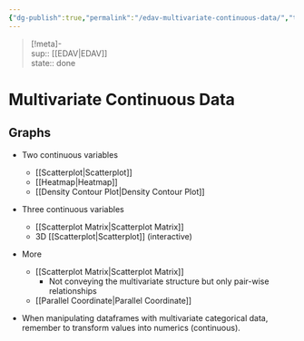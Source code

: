 ```yaml
---
{"dg-publish":true,"permalink":"/edav-multivariate-continuous-data/","title":"EDAV - Multivariate Continuous Data","created":"2022-10-13T02:31:53","updated":"2022-10-21T15:31:17"}
---
```


> [!meta]-  
sup:: [[EDAV\|EDAV]]  
state:: done  

# Multivariate Continuous Data

## Graphs

- Two continuous variables
    - [[Scatterplot\|Scatterplot]]
    - [[Heatmap\|Heatmap]]
    - [[Density Contour Plot\|Density Contour Plot]]
- Three continuous variables
    - [[Scatterplot Matrix\|Scatterplot Matrix]]
    - 3D [[Scatterplot\|Scatterplot]] (interactive)
- More
    - [[Scatterplot Matrix\|Scatterplot Matrix]]
        - Not conveying the multivariate structure but only pair-wise relationships
    - [[Parallel Coordinate\|Parallel Coordinate]]

- <span class="alt-check alt-check-tip">When manipulating dataframes with multivariate categorical data, remember to transform values into numerics (continuous).</span>
